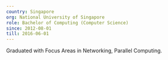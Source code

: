 ```yaml
---
country: Singapore
org: National University of Singapore
role: Bachelor of Computing (Computer Science)
since: 2012-08-01
till: 2016-06-01
---
```

Graduated with Focus Areas in Networking, Parallel Computing.